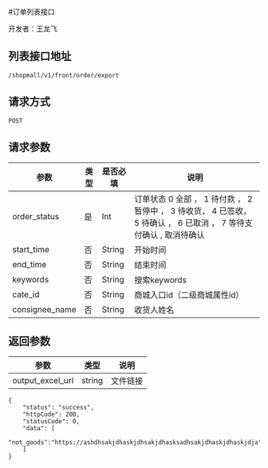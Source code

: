 #订单列表接口

开发者：王龙飞

## 列表接口地址
`/shopmall/v1/front/order/export`

## 请求方式
  `POST`
  
## 请求参数

|参数|类型|是否必填|说明|
| - | - | - | - |
| order_status | 是 | Int | 订单状态 0 全部 ， 1 待付款 ， 2 暂停中 ， 3 待收货， 4 已签收， 5 待确认 ， 6 已取消 ， 7 等待支付确认 , 取消待确认 |
| start_time | 否 | String | 开始时间 |
| end_time | 否 | String | 结束时间 |
| keywords | 否 | String | 搜索keywords |
| cate_id | 否 | String | 商城入口id（二级商城属性id） |
| consignee_name | 否 | String | 收货人姓名 |

## 返回参数

|参数|类型|说明|
| - | - | - |
| output_excel_url | string | 文件链接 |

```
{
    "status": "success",
    "httpCode": 200,
    "statusCode": 0,
    "data": [
        "not_goods":"https://ashdhsakjdhaskjdhsakjdhasksadhsakjdhaskjdhaskjdja"
    ]
}
```